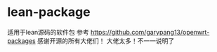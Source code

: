 # lean-package
 适用于lean源码的软件包   参考 https://github.com/garypang13/openwrt-packages  感谢开源的所有大佬们！ 大佬太多！不一一说明了
